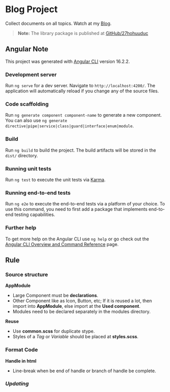 # Blog Project

Collect documents on all topics. Watch at my [Blog](https://27hohuuduc.github.io/).

> **Note:** The library package is published at [GitHub/27hohuuduc](https://github.com/27hohuuduc)

## Angular Note

This project was generated with [Angular CLI](https://github.com/angular/angular-cli) version 16.2.2.

### Development server

Run `ng serve` for a dev server. Navigate to `http://localhost:4200/`. The application will automatically reload if you change any of the source files.

### Code scaffolding

Run `ng generate component component-name` to generate a new component. You can also use `ng generate directive|pipe|service|class|guard|interface|enum|module`.

### Build

Run `ng build` to build the project. The build artifacts will be stored in the `dist/` directory.

### Running unit tests

Run `ng test` to execute the unit tests via [Karma](https://karma-runner.github.io).

### Running end-to-end tests

Run `ng e2e` to execute the end-to-end tests via a platform of your choice. To use this command, you need to first add a package that implements end-to-end testing capabilities.

### Further help

To get more help on the Angular CLI use `ng help` or go check out the [Angular CLI Overview and Command Reference](https://angular.io/cli) page.

## Rule

### Source structure

**AppModule**
- Large Component must be **declarations**.
- Other Component like as Icon, Button, etc; If it is reused a lot, then import into **AppModule**, else import at the **Used component**.  
- Modules need to be declared separately in the modules directory.

**Reuse**
- Use **common.scss** for duplicate stype.
- Styles of a *Tag* or *Variable* should be placed at **styles.scss**.

### Format Code

**Handle in html**
- Line-break when be end of handle or branch of handle be complete.

### *Updating*